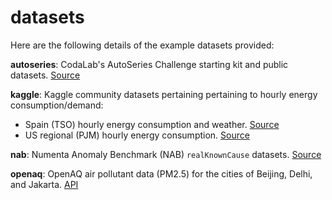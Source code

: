 # datasets
Here are the following details of the example datasets provided:

**autoseries**: CodaLab's AutoSeries Challenge starting kit and public datasets. [Source](https://autodl.lri.fr/competitions/163#learn_the_details)

**kaggle**: Kaggle community datasets pertaining pertaining to hourly energy consumption/demand:
- Spain (TSO) hourly energy consumption and weather. [Source](https://www.kaggle.com/nicholasjhana/energy-consumption-generation-prices-and-weather)
- US regional (PJM) hourly energy consumption. [Source](https://www.kaggle.com/robikscube/hourly-energy-consumption)

**nab**: Numenta Anomaly Benchmark (NAB) `realKnownCause` datasets. [Source](https://github.com/numenta/NAB/tree/master/data/realKnownCause)

**openaq**: OpenAQ air pollutant data (PM2.5) for the cities of Beijing, Delhi, and Jakarta. [API](https://docs.openaq.org/)


